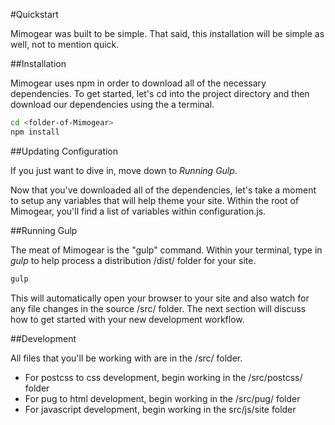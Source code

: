 #Quickstart

Mimogear was built to be simple. That said, this installation will be simple as well, not to mention quick.

##Installation

Mimogear uses npm in order to download all of the necessary dependencies. To get started, let's cd into the project directory and then download our dependencies using the a terminal.

```sh
cd <folder-of-Mimogear>
npm install
```

##Updating Configuration

If you just want to dive in, move down to _Running Gulp_.

Now that you've downloaded all of the dependencies, let's take a moment to setup any variables that will help theme your site. Within the root of Mimogear, you'll find a list of variables within configuration.js.

##Running Gulp

The meat of Mimogear is the "gulp" command. Within your terminal, type in _gulp_ to help process a distribution /dist/ folder for your site.

```sh
gulp
```

This will automatically open your browser to your site and also watch for any file changes in the source /src/ folder. The next section will discuss how to get started with your new development workflow.

##Development

All files that you'll be working with are in the /src/ folder.

* For postcss to css development, begin working in the /src/postcss/ folder
* For pug to html development, begin working in the /src/pug/ folder
* For javascript development, begin working in the src/js/site folder
